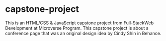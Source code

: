# capstone-project
This is an HTML/CSS &amp; JavaScript capstone project from Full-StackWeb Development at Microverse Program. This capstone project is about a conference page that was an original design idea by Cindy Shin in Behance.
